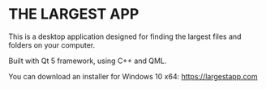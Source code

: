 # THE LARGEST APP
This is a desktop application designed for finding the largest files and folders on your computer.

Built with Qt 5 framework, using C++ and QML.

You can download an installer for Windows 10 x64: https://largestapp.com
